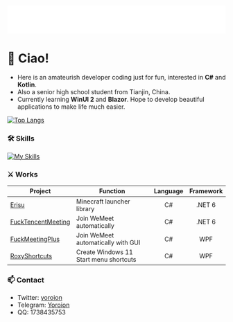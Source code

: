<p align="center">
<img src="/header.svg" align="center" />
</p>

# 🎉 Ciao!
- Here is an amateurish developer coding just for fun, interested in **C#** and **Kotlin**. 
- Also a senior high school student from Tianjin, China.
- Currently learning **WinUI 2** and **Blazor**. Hope to develop beautiful applications to make life much easier.

[![Top Langs](https://github-readme-stats.vercel.app/api/top-langs/?username=Yoroion&theme=radical&layout=compact)](https://github.com/anuraghazra/github-readme-stats)

### 🛠️ Skills

[![My Skills](https://skillicons.dev/icons?i=cs,dotnet,kotlin,visualstudio,vscode,svelte)](https://skillicons.dev)

### ⚔️ Works

| Project                                                      | Function                               | Language | Framework |
| ------------------------------------------------------------ | -------------------------------------- | :------: | :-------: |
| [Erisu](https://github.com/Yoroion/Erisu)                    | Minecraft launcher library             |    C#    |  .NET 6   |
| [FuckTencentMeeting](https://github.com/Yoroion/FuckTencentMeeting) | Join WeMeet automatically              |    C#    |  .NET 6   |
| [FuckMeetingPlus](https://github.com/Yoroion/FuckMeetingPlus) | Join WeMeet automatically with GUI     |    C#    |    WPF    |
| [RoxyShortcuts](https://github.com/Yoroion/RoxyShortcuts)    | Create Windows 11 Start menu shortcuts |    C#    |    WPF    |

### 📫 Contact
- Twitter: [yoroion](https://twitter.com/yoroion)
- Telegram: [Yoroion](https://t.me/Yoroion)
- QQ: 1738435753
